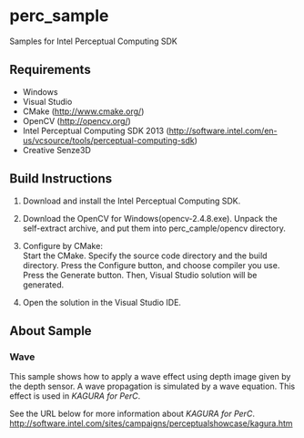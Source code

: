 perc_sample
===========

Samples for Intel Perceptual Computing SDK

Requirements
------------
* Windows
* Visual Studio
* CMake (http://www.cmake.org/)
* OpenCV (http://opencv.org/)
* Intel Perceptual Computing SDK 2013 (http://software.intel.com/en-us/vcsource/tools/perceptual-computing-sdk)
* Creative Senze3D

Build Instructions
------------------
1. Download and install the Intel Perceptual Computing SDK.

2. Download the OpenCV for Windows(opencv-2.4.8.exe). Unpack the self-extract archive, and put them into perc_cample/opencv directory.

3. Configure by CMake:  
Start the CMake. Specify the source code directory and the build directory. Press the Configure button, and choose compiler you use. Press the Generate button. Then, Visual Studio solution will be generated.

4. Open the solution in the Visual Studio IDE.

About Sample
------------
### Wave
This sample shows how to apply a wave effect using depth image given by the depth sensor. A wave propagation is simulated by a wave equation.
This effect is used in *KAGURA for PerC*. 

See the URL below for more information about *KAGURA for PerC*. 
http://software.intel.com/sites/campaigns/perceptualshowcase/kagura.htm
